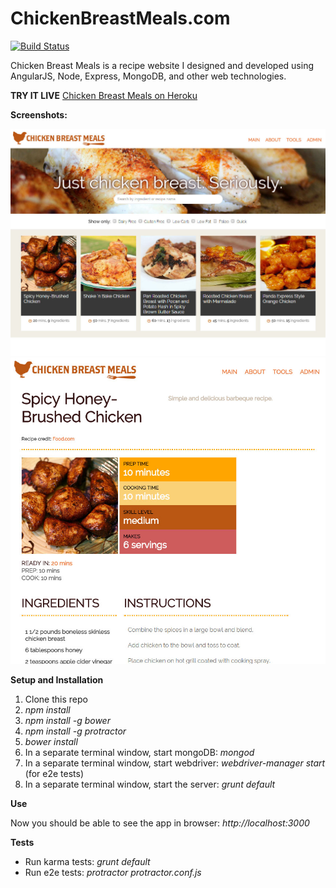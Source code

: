 ChickenBreastMeals.com
======================
[![Build Status](https://travis-ci.org/MJGrant/ChickenBreastMeals.com.svg?branch=master)](https://travis-ci.org/MJGrant/ChickenBreastMeals.com)

Chicken Breast Meals is a recipe website I designed and developed using AngularJS, Node, Express, MongoDB, and other web technologies. 

**TRY IT LIVE**
[Chicken Breast Meals on Heroku](http://chickenbreastmeals.herokuapp.com)

**Screenshots:**

![alt text](screenshots/cbm_app_screenshot_11_12_2014.jpg "Chicken Breast Meals main view as of 11/12/2014")
![alt text](screenshots/cbm_app_screenshot_11_12_2014_recipe.jpg "Chicken Breast Meals recipe view as of 11/12/2014")


**Setup and Installation**

1. Clone this repo
2. *npm install*
3. *npm install -g bower*
4. *npm install -g protractor*
5. *bower install*
6. In a separate terminal window, start mongoDB: *mongod*
7. In a separate terminal window, start webdriver: *webdriver-manager start* (for e2e tests)
8. In a separate terminal window, start the server: *grunt default*

**Use**

Now you should be able to see the app in browser: *http://localhost:3000*

**Tests**
* Run karma tests: *grunt default*
* Run e2e tests: *protractor protractor.conf.js*

